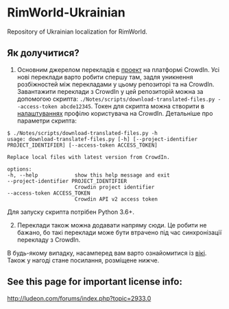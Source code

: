 # RimWorld-Ukrainian
Repository of Ukrainian localization for RimWorld.

## Як долучитися?

1. Основним джерелом перекладів є
  [проект](https://crowdin.com/project/rimworld-ukr) на платформі CrowdIn.
  Усі нові переклади варто робити спершу там, задля уникнення розбіжностей
  між перекладами у цьому репозиторі та на CrowdIn. Завантажити переклади з
  CrowdIn у цей репозиторій можна за допомогою скрипта:
  `./Notes/scripts/download-translated-files.py --access-token abcde12345`.
  Токен для скрипта можна створити в [налаштуваннях](https://crowdin.com/settings#api-key)
  профілю користувача на CrowdIn. Детальніше про параметри скрипта:

  ```console
  $ ./Notes/scripts/download-translated-files.py -h
usage: download-translatef-files.py [-h] [--project-identifier PROJECT_IDENTIFIER] [--access-token ACCESS_TOKEN]

Replace local files with latest version from CrowdIn.

options:
  -h, --help            show this help message and exit
  --project-identifier PROJECT_IDENTIFIER
                        Crowdin project identifier
  --access-token ACCESS_TOKEN
                        Crowdin API v2 access token
  ```

  Для запуску скрипта потрібен Python 3.6+.

2. Переклади також можна додавати напряму сюди. Це робити не бажано, бо такі
  переклади може бути втрачено під час синхронізації перекладу з CrowdIn.
 
В будь-якому випадку, насамперед вам варто ознайомитися із [вікі](https://github.com/Ludeon/RimWorld-Ukrainian/wiki).
Також у нагоді стане посилання, розміщене нижче.

## See this page for important license info:
http://ludeon.com/forums/index.php?topic=2933.0
